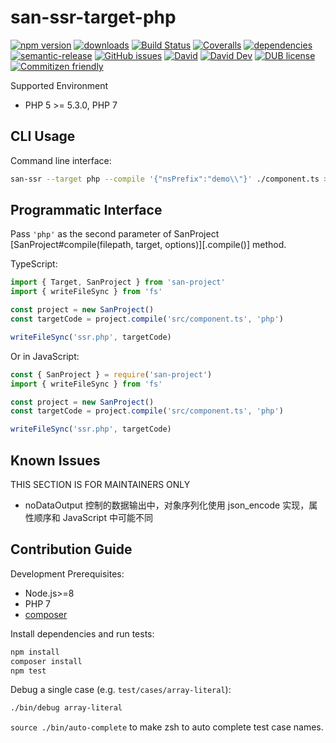 # san-ssr-target-php
[![npm version](https://img.shields.io/npm/v/san-ssr-target-php.svg)](https://www.npmjs.org/package/san-ssr-target-php)
[![downloads](https://img.shields.io/npm/dm/san-ssr-target-php.svg)](https://www.npmjs.org/package/san-ssr-target-php)
[![Build Status](https://travis-ci.com/searchfe/san-ssr-target-php.svg?branch=master)](https://travis-ci.com/searchfe/san-ssr-target-php)
[![Coveralls](https://img.shields.io/coveralls/searchfe/san-ssr-target-php.svg)](https://coveralls.io/github/searchfe/san-ssr-target-php?branch=master)
[![dependencies](https://img.shields.io/david/searchfe/san-ssr-target-php.svg)](https://david-dm.org/searchfe/san-ssr-target-php)
[![semantic-release](https://img.shields.io/badge/%20%20%F0%9F%93%A6%F0%9F%9A%80-semantic--release-e10079.svg)](https://github.com/searchfe/san-ssr-target-php)
[![GitHub issues](https://img.shields.io/github/issues-closed/searchfe/san-ssr-target-php.svg)](https://github.com/searchfe/san-ssr-target-php/issues)
[![David](https://img.shields.io/david/searchfe/san-ssr-target-php.svg)](https://david-dm.org/searchfe/san-ssr-target-php)
[![David Dev](https://img.shields.io/david/dev/searchfe/san-ssr-target-php.svg)](https://david-dm.org/searchfe/san-ssr-target-php?type=dev)
[![DUB license](https://img.shields.io/dub/l/vibe-d.svg)](https://github.com/searchfe/san-ssr-target-php/blob/master/LICENSE)
[![Commitizen friendly](https://img.shields.io/badge/commitizen-friendly-brightgreen.svg)](https://github.com/angular/angular.js/blob/master/DEVELOPERS.md#commits)

Supported Environment

* PHP 5 >= 5.3.0, PHP 7

## CLI Usage

Command line interface:

```bash
san-ssr --target php --compile '{"nsPrefix":"demo\\"}' ./component.ts > ssr.php
```

## Programmatic Interface

Pass `'php'` as the second parameter of SanProject
[SanProject#compile(filepath, target, options)][.compile()] method.

TypeScript:

```typescript
import { Target, SanProject } from 'san-project'
import { writeFileSync } from 'fs'

const project = new SanProject()
const targetCode = project.compile('src/component.ts', 'php')

writeFileSync('ssr.php', targetCode)
```

Or in JavaScript:

```typescript
const { SanProject } = require('san-project')
import { writeFileSync } from 'fs'

const project = new SanProject()
const targetCode = project.compile('src/component.ts', 'php')

writeFileSync('ssr.php', targetCode)
```

## Known Issues

THIS SECTION IS FOR MAINTAINERS ONLY

- noDataOutput 控制的数据输出中，对象序列化使用 json_encode 实现，属性顺序和 JavaScript 中可能不同

## Contribution Guide

Development Prerequisites:

* Node.js>=8
* PHP 7
* [composer](https://getcomposer.org)

Install dependencies and run tests:

```bash
npm install
composer install
npm test
```

Debug a single case (e.g. `test/cases/array-literal`):

```bash
./bin/debug array-literal
```

`source ./bin/auto-complete` to make zsh to auto complete test case names.

[san]: https://github.com/baidu/san
[sanproject]: https://searchfe.github.io/san-ssr-target-php/classes/_models_san_project_.sanproject.html
[compile]: https://searchfe.github.io/san-ssr-target-php/classes/_models_san_project_.sanproject.html#compile